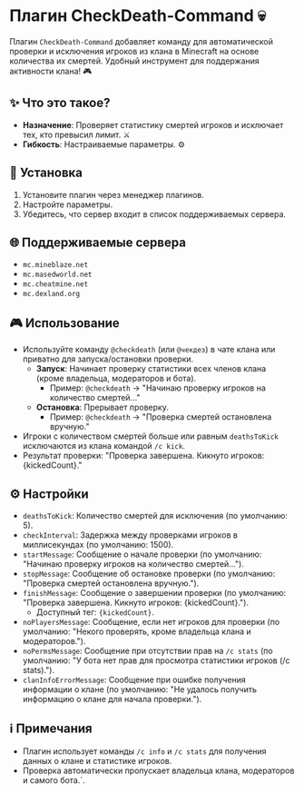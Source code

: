 # Плагин CheckDeath-Command 💀

Плагин `CheckDeath-Command` добавляет команду для автоматической проверки и исключения игроков из клана в Minecraft на основе количества их смертей. Удобный инструмент для поддержания активности клана! 🎮

## ✨ Что это такое?
- **Назначение**: Проверяет статистику смертей игроков и исключает тех, кто превысил лимит. ⚔️
- **Гибкость**: Настраиваемые параметры. ⚙️

## 🚀 Установка
1. Установите плагин через менеджер плагинов.
2. Настройте параметры.
3. Убедитесь, что сервер входит в список поддерживаемых сервера.

## 🌐 Поддерживаемые сервера
- `mc.mineblaze.net`
- `mc.masedworld.net`
- `mc.cheatmine.net`
- `mc.dexland.org`

## 🎮 Использование
- Используйте команду `@checkdeath` (или `@чекдез`) в чате клана или приватно для запуска/остановки проверки.
  - **Запуск**: Начинает проверку статистики всех членов клана (кроме владельца, модераторов и бота).
    - Пример: `@checkdeath` → "Начинаю проверку игроков на количество смертей..."
  - **Остановка**: Прерывает проверку.
    - Пример: `@checkdeath` → "Проверка смертей остановлена вручную."
- Игроки с количеством смертей больше или равным `deathsToKick` исключаются из клана командой `/c kick`.
- Результат проверки: "Проверка завершена. Кикнуто игроков: {kickedCount}."

## ⚙️ Настройки
- `deathsToKick`: Количество смертей для исключения (по умолчанию: 5).
- `checkInterval`: Задержка между проверками игроков в миллисекундах (по умолчанию: 1500).
- `startMessage`: Сообщение о начале проверки (по умолчанию: "Начинаю проверку игроков на количество смертей...").
- `stopMessage`: Сообщение об остановке проверки (по умолчанию: "Проверка смертей остановлена вручную.").
- `finishMessage`: Сообщение о завершении проверки (по умолчанию: "Проверка завершена. Кикнуто игроков: {kickedCount}.").
  - Доступный тег: `{kickedCount}`.
- `noPlayersMessage`: Сообщение, если нет игроков для проверки (по умолчанию: "Некого проверять, кроме владельца клана и модераторов.").
- `noPermsMessage`: Сообщение при отсутствии прав на `/c stats` (по умолчанию: "У бота нет прав для просмотра статистики игроков (/c stats).").
- `clanInfoErrorMessage`: Сообщение при ошибке получения информации о клане (по умолчанию: "Не удалось получить информацию о клане для начала проверки.").

## ℹ️ Примечания
- Плагин использует команды `/c info` и `/c stats` для получения данных о клане и статистике игроков.
- Проверка автоматически пропускает владельца клана, модераторов и самого бота.`.
